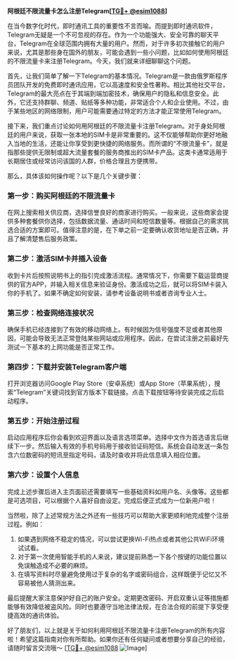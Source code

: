 **阿根廷不限流量卡怎么注册Telegram[[TG💪+ @esim1088](https://t.me/s/esim1088)]**

在当今数字化时代，即时通讯工具的重要性不言而喻。而提到即时通讯软件，Telegram无疑是一个不可忽视的存在。作为一个功能强大、安全可靠的聊天平台，Telegram在全球范围内拥有大量的用户。然而，对于许多初次接触它的用户来说，尤其是那些身在国外的朋友，可能会遇到一些小问题，比如如何使用阿根廷的不限流量卡来注册Telegram。今天，我们就来详细聊聊这个问题。

首先，让我们简单了解一下Telegram的基本情况。Telegram是一款由俄罗斯程序员团队开发的免费即时通讯应用，它以高速度和安全性著称。相比其他社交平台，Telegram的最大亮点在于其端到端加密技术，确保用户的隐私和信息安全。此外，它还支持群聊、频道、贴纸等多种功能，非常适合个人和企业使用。不过，由于某些地区的网络限制，用户可能需要通过特定的方法才能正常使用Telegram。

接下来，我们重点讨论如何用阿根廷的不限流量卡注册Telegram。对于身处阿根廷的用户来说，获取一张本地的SIM卡是非常重要的。这不仅能够帮助你更好地融入当地的生活，还能让你享受到更快捷的网络服务。而所谓的“不限流量卡”，就是指那些提供无限制或超大流量套餐的服务商推出的SIM卡产品。这类卡通常适用于长期居住或经常访问该国的人群，价格合理且方便携带。

那么，具体该如何操作呢？以下是几个关键步骤：

### 第一步：购买阿根廷的不限流量卡

在网上搜索相关供应商，选择信誉良好的商家进行购买。一般来说，这些商家会提供多种套餐供你选择，包括数据流量、通话时间和短信数量等。根据自己的需求挑选合适的方案即可。值得注意的是，在下单之前一定要确认收货地址是否正确，并且了解清楚售后服务政策。

### 第二步：激活SIM卡并插入设备

收到卡片后按照说明书上的指引完成激活流程。通常情况下，你需要下载运营商提供的官方APP，并输入相关信息来验证身份。激活成功之后，就可以将SIM卡装入你的手机了。如果不确定如何安装，请参考设备说明书或者咨询专业人士。

### 第三步：检查网络连接状况

确保手机已经连接到了有效的移动网络上。有时候因为信号强度不足或者其他原因，可能会导致无法正常登陆某些网站或应用程序。因此，在尝试注册之前最好先测试一下基本的上网功能是否正常工作。

### 第四步：下载并安装Telegram客户端

打开浏览器访问Google Play Store（安卓系统）或App Store（苹果系统），搜索“Telegram”关键词找到官方版本下载链接。点击下载按钮等待安装完成之后启动程序。

### 第五步：开始注册过程

启动应用程序后你会看到欢迎界面以及语言选项菜单。选择中文作为首选语言后继续下一步。然后输入有效的手机号码用于接收验证码短信。系统会自动发送一条包含六位数密码的短讯至指定号码，请及时查收并将此信息填入相应位置。

### 第六步：设置个人信息

完成上述步骤后进入主页面前还需要填写一些基础资料如用户名、头像等。这些都是可选项目，可以根据个人喜好自由设定。完成后便正式成为一位新用户啦！

当然啦，除了上述常规方法之外还有一些技巧可以帮助大家更顺利地完成整个注册过程。例如：

1. 如果遇到网络不稳定的情况，可以尝试更换Wi-Fi热点或者其他公共WiFi环境试试看。
2. 对于第一次使用智能手机的人来说，建议提前熟悉一下各个按键的功能位置以免误触造成不必要的麻烦。
3. 在填写资料时尽量避免使用过于复杂的名字或密码组合，这样既便于记忆又不容易被他人猜测出来。

最后提醒大家注意保护好自己的账户安全。定期更改密码、开启双重认证等措施都能够有效降低被盗风险。同时也要遵守当地法律法规，在合法合规的前提下享受便捷高效的通讯体验。

好了朋友们，以上就是关于如何利用阿根廷不限流量卡注册Telegram的所有内容啦！希望这篇指南对你有所帮助。如果你还有任何疑问或者想要分享自己的经验，请随时留言交流哦～ [[TG💪+ @esim1088](https://t.me/s/esim1088) ![Image](https://i.postimg.cc/4NQfJmqS/Snipaste-2025-05-13-00-14-12.png)]